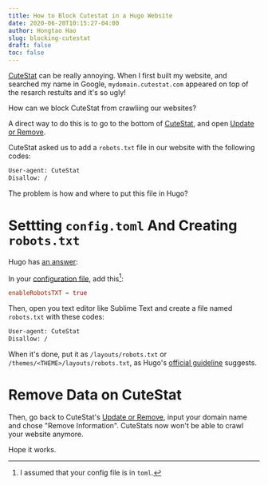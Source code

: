 ```yaml
---
title: How to Block Cutestat in a Hugo Website
date: 2020-06-20T10:15:27-04:00
author: Hongtao Hao
slug: blocking-cutestat
draft: false
toc: false
---
```


[CuteStat](https://www.cutestat.com/) can be really annoying. When I first built my website, and searched my name in Google, `mydomain.cutestat.com` appeared on top of the resarch restults and it's so ugly!

How can we block CuteStat from crawliing our websites?

A direct way to do this is to go to the bottom of [CuteStat](https://www.cutestat.com/), and open [Update or Remove](https://www.cutestat.com/remove).

CuteStat asked us to add a `robots.txt` file in our website with the following codes:

```txt
User-agent: CuteStat
Disallow: /
```

The problem is how and where to put this file in Hugo?

# Settting `config.toml` And Creating `robots.txt`

Hugo has [an answer](https://gohugo.io/templates/robots/):

In your [configuration file](https://gohugo.io/getting-started/configuration/), add this[^1]:

```toml
enableRobotsTXT = true
```

Then, open you text editor like Sublime Text and create a file named `robots.txt` with these codes:

```txt
User-agent: CuteStat
Disallow: /
```

When it's done, put it as `/layouts/robots.txt` or `/themes/<THEME>/layouts/robots.txt`, as Hugo's [official guideline](https://gohugo.io/templates/robots/#robotstxt-template-lookup-order) suggests. 

# Remove Data on CuteStat

Then, go back to CuteStat's [Update or Remove](https://www.cutestat.com/remove), input your domain name and chose "Remove Information". CuteStats now won't be able to crawl your website anymore. 

Hope it works. 



[^1]: I assumed that your config file is in `toml`. 